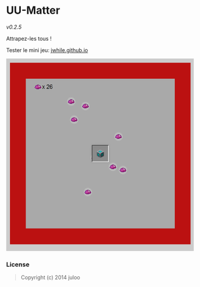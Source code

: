 # UU-Matter

_v0.2.5_

Attrapez-les tous !

Tester le mini jeu: [jwhile.github.io](http://jwhile.github.io/#UU-Matter)

![UU-Matter capture](img/capture.png)

### License

> Copyright (c) 2014 juloo
